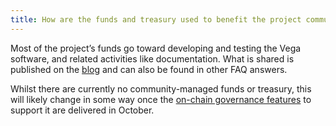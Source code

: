 ```yaml
---
title: How are the funds and treasury used to benefit the project community?
---
```


Most of the project’s funds go toward developing and testing the Vega software, and related activities like documentation. What is shared is published on the <a href="https://blog.vega.xyz/" target="_blank">blog</a> and can also be found in other FAQ answers.

Whilst there are currently no community-managed funds or treasury, this will likely change in some way once the <a href="https://github.com/vegaprotocol/roadmap/issues/61" target="_blank">on-chain governance features</a> to support it are delivered in October.
